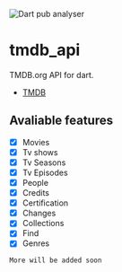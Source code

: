![Dart pub analyser](https://github.com/Arunnaidu3470/tmdb_api/workflows/Dart%20pub%20analyser/badge.svg?branch=master)

# tmdb_api

TMDB.org API for dart.
- [TMDB](https://www.themoviedb.org/)

## Avaliable features 
- [x] Movies
- [x] Tv shows
- [x] Tv Seasons
- [x] Tv Episodes 
- [X] People
- [X] Credits
- [X] Certification
- [X] Changes
- [X] Collections
- [X] Find
- [X] Genres

`More will be added soon`
